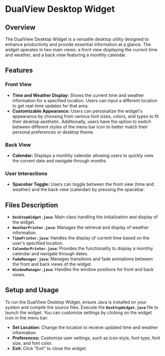 # DualView Desktop Widget

## Overview

The DualView Desktop Widget is a versatile desktop utility designed to enhance productivity and provide essential information at a glance. The widget operates in two main views: a front view displaying the current time and weather, and a back view featuring a monthly calendar.

## Features

### Front View
- **Time and Weather Display:** Shows the current time and weather information for a specified location. Users can input a different location to get real-time updates for that area.
- **Customizable Appearance:** Users can personalize the widget's appearance by choosing from various font sizes, colors, and types to fit their desktop aesthetic. Additionally, users have the option to switch between different styles of the menu bar icon to better match their personal preferences or desktop theme.

### Back View
- **Calendar:** Displays a monthly calendar allowing users to quickly view the current date and navigate through months.

### User Interactions
- **Spacebar Toggle:** Users can toggle between the front view (time and weather) and the back view (calendar) by pressing the spacebar.

## Files Description

- **`DesktopWidget.java`:** Main class handling the initialization and display of the widget.
- **`WeatherPrinter.java`:** Manages the retrieval and display of weather information.
- **`TimePrinter.java`:** Handles the display of current time based on the user's specified location.
- **`CalendarPrinter.java`:** Provides the functionality to display a monthly calendar and navigate through dates.
- **`FadeManager.java`:** Manages transitions and fade animations between the front and back views of the widget.
- **`WindowManager.java`:** Handles the window positions for front and back views.

## Setup and Usage

To run the DualView Desktop Widget, ensure Java is installed on your system and compile the source files. Execute the **`DesktopWidget.java`** file to launch the widget. You can customize settings by clicking on the widget icon in the menu bar:

- **Set Location:** Change the location to receive updated time and weather information.
- **Preferences:** Customize user settings, such as icon style, font type, font size, and font color.
- **Exit:** Click "Exit" to close the widget.
